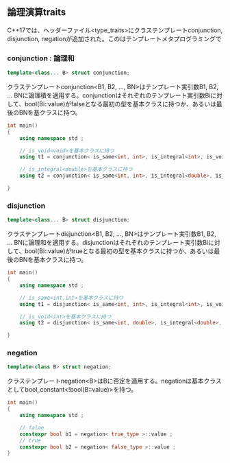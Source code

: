 ## 論理演算traits

C++17では、ヘッダーファイル\<type_traits\>にクラステンプレートconjunction, disjunction, negationが追加された。このはテンプレートメタプログラミングで

### conjunction : 論理和

~~~c++
template<class... B> struct conjunction;
~~~

クラステンプレートconjunction\<B1, B2, ..., BN\>はテンプレート実引数B1, B2, ... BNに論理積を適用する。conjunctionはそれぞれのテンプレート実引数Biに対して、bool(Bi::value)がfalseとなる最初の型を基本クラスに持つか、あるいは最後のBNを基クラスに持つ。

~~~cpp
int main()
{
    using namespace std ;

    // is_void<void>を基本クラスに持つ
    using t1 = conjunction< is_same<int, int>, is_integral<int>, is_void<void> > ;

    // is_integral<double>を基本クラスに持つ
    using t2 = conjunction< is_same<int, int>, is_integral<double>, is_void<void> > ;

}
~~~

### disjunction


~~~c++
template<class... B> struct disjunction;
~~~


クラステンプレートdisjunction\<B1, B2, ..., BN\>はテンプレート実引数B1, B2, ... BNに論理和を適用する。disjunctionはそれぞれのテンプレート実引数Biに対して、bool(Bi::value)がtrueとなる最初の型を基本クラスに持つか、あるいは最後のBNを基本クラスに持つ。

~~~cpp
int main()
{
    using namespace std ;

    // is_same<int,int>を基本クラスに持つ
    using t1 = disjunction< is_same<int, int>, is_integral<int>, is_void<void> > ;

    // is_void<int>を基本クラスに持つ
    using t2 = disjunction< is_same<int, double>, is_integral<double>, is_void<int> > ;

}
~~~

### negation

~~~c++
template<class B> struct negation;
~~~

クラステンプレートnegation\<B\>はBに否定を適用する。negationは基本クラスとしてbool_constant\<!bool\(B::value\)\>を持つ。

~~~cpp
int main()
{
    using namespace std ;

    // falae
    constexpr bool b1 = negation< true_type >::value ;
    // true
    constexpr bool b2 = negation< false_type >::value ; 
}
~~~


